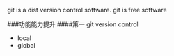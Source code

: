 git is a dist version control software.
git is free software


###功能能力提升
####第一  git version control
+ local
+ global
